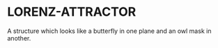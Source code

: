 # LORENZ-ATTRACTOR
A structure which looks like a butterfly in one plane and an owl mask in another. 
